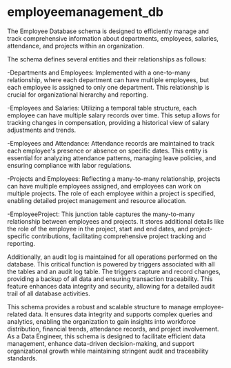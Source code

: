 # employeemanagement_db
The Employee Database schema is designed to efficiently manage and track comprehensive information about departments, employees, salaries, attendance, and projects within an organization.

The schema defines several entities and their relationships as follows:

-Departments and Employees: Implemented with a one-to-many relationship, where each department can have multiple employees, but each employee is assigned to only one department. This relationship is crucial for organizational hierarchy and reporting.

-Employees and Salaries: Utilizing a temporal table structure, each employee can have multiple salary records over time. This setup allows for tracking changes in compensation, providing a historical view of salary adjustments and trends.

-Employees and Attendance: Attendance records are maintained to track each employee's presence or absence on specific dates. This entity is essential for analyzing attendance patterns, managing leave policies, and ensuring compliance with labor regulations.

-Projects and Employees: Reflecting a many-to-many relationship, projects can have multiple employees assigned, and employees can work on multiple projects. The role of each employee within a project is specified, enabling detailed project management and resource allocation.

-EmployeeProject: This junction table captures the many-to-many relationship between employees and projects. It stores additional details like the role of the employee in the project, start and end dates, and project-specific contributions, facilitating comprehensive project tracking and reporting.

Additionally, an audit log is maintained for all operations performed on the database. This critical function is powered by triggers associated with all the tables and an audit log table. The triggers capture and record changes, providing a backup of all data and ensuring transaction traceability. This feature enhances data integrity and security, allowing for a detailed audit trail of all database activities.

This schema provides a robust and scalable structure to manage employee-related data. It ensures data integrity and supports complex queries and analytics, enabling the organization to gain insights into workforce distribution, financial trends, attendance records, and project involvement. As a Data Engineer, this schema is designed to facilitate efficient data management, enhance data-driven decision-making, and support organizational growth while maintaining stringent audit and traceability standards.
